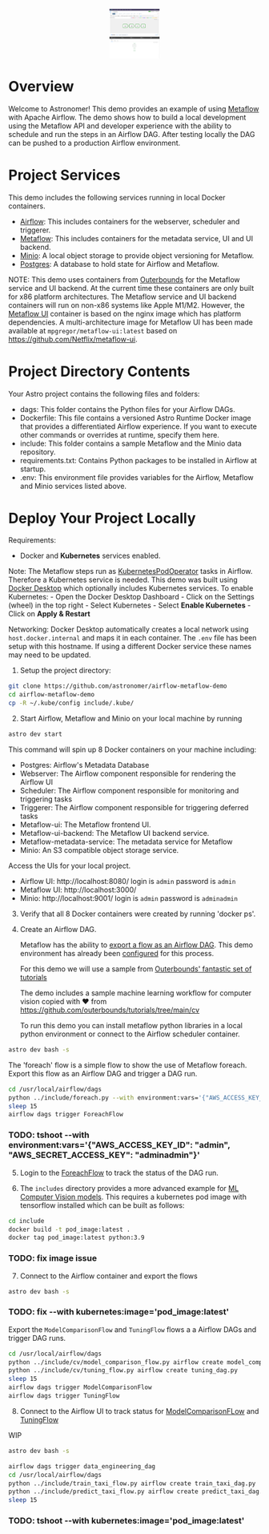 <img style="display: block; float: left; max-width: 20%; height: auto; margin: auto; float: none!important;" src="include/images/airflow.png"/> <img style="display: block; float: right; max-width: 20%; height: auto; margin: auto; float: none!important;" src="include/images/metaflow.png"/>

  
Overview
========

Welcome to Astronomer! This demo provides an example of using [Metaflow](https://metaflow.org/) with Apache Airflow.  The demo shows how to build a local development using the Metaflow API and developer experience with the ability to schedule and run the steps in an Airflow DAG.  After testing locally the DAG can be pushed to a production Airflow environment.  
  
Project Services
================

This demo includes the following services running in local Docker containers.

- [Airflow](https://airflow.apache.org/):  This includes containers for the webserver, scheduler and triggerer.
- [Metaflow](https://metaflow.org/): This includes containers for the metadata service, UI and UI backend.
- [Minio](https://min.io/):  A local object storage to provide object versioning for Metaflow.  
- [Postgres](https://www.postgresql.org/): A database to hold state for Airflow and Metaflow.
  
NOTE: This demo uses containers from [Outerbounds](https://outerbounds.com/) for the Metaflow service and UI backend.  At the current time these containers are only built for x86 platform architectures.  The Metaflow service and UI backend containers will run on non-x86 systems like Apple M1/M2.  However, the [Metaflow UI](https://gallery.ecr.aws/outerbounds/metaflow_ui) container is based on the nginx image which has platform dependencies. A multi-architecture image for Metaflow UI has been made available at `mpgregor/metaflow-ui:latest` based on https://github.com/Netflix/metaflow-ui.

Project Directory Contents
================

Your Astro project contains the following files and folders:

- dags: This folder contains the Python files for your Airflow DAGs. 
- Dockerfile: This file contains a versioned Astro Runtime Docker image that provides a differentiated Airflow experience. If you want to execute other commands or overrides at runtime, specify them here.
- include: This folder contains a sample Metaflow and the Minio data repository.
- requirements.txt: Contains Python packages to be installed in Airflow at startup.
- .env: This environment file provides variables for the Airflow, Metaflow and Minio services listed above.

Deploy Your Project Locally
===========================

Requirements:
- Docker and __Kubernetes__ services enabled.

Note: The Metaflow steps run as [KubernetesPodOperator](https://airflow.apache.org/docs/apache-airflow-providers-cncf-kubernetes/stable/operators.html) tasks in Airflow.  Therefore a Kubernetes service is needed.  This demo was built using [Docker Desktop](https://www.docker.com/products/docker-desktop/) which optionally includes Kubernetes services.  To enable Kubernetes:
    - Open the Docker Desktop Dashboard
    - Click on the Settings (wheel) in the top right
    - Select Kubernetes
    - Select __Enable Kubernetes__
    - Click on __Apply & Restart__ 

Networking: Docker Desktop automatically creates a local network using `host.docker.internal` and maps it in each container.  The `.env` file has been setup with this hostname.  If using a different Docker service these names may need to be updated.

1. Setup the project directory:
```sh
git clone https://github.com/astronomer/airflow-metaflow-demo
cd airflow-metaflow-demo
cp -R ~/.kube/config include/.kube/
```
  
2. Start Airflow, Metaflow and Minio on your local machine by running 
```sh
astro dev start
```
  
This command will spin up 8 Docker containers on your machine including:

- Postgres: Airflow's Metadata Database
- Webserver: The Airflow component responsible for rendering the Airflow UI
- Scheduler: The Airflow component responsible for monitoring and triggering tasks
- Triggerer: The Airflow component responsible for triggering deferred tasks
- Metaflow-ui: The Metaflow frontend UI.
- Metaflow-ui-backend: The Metaflow UI backend service.
- Metaflow-metadata-service: The metadata service for Metaflow
- Minio: An S3 compatible object storage service.
  
Access the UIs for your local project. 
- Airflow UI: http://localhost:8080/ login is `admin` password is `admin`
- Metaflow UI: http://localhost:3000/
- Minio: http://localhost:9001/ login is `admin` password is `adminadmin`


3. Verify that all 8 Docker containers were created by running 'docker ps'.

4. Create an Airflow DAG.
    
    Metaflow has the ability to [export a flow as an Airflow DAG](https://docs.metaflow.org/production/scheduling-metaflow-flows/scheduling-with-airflow). This demo environment has already been [configured](https://outerbounds.com/engineering/operations/airflow/#configuring-metaflow-for-airflow) for this process. 
    
    For this demo we will use a sample from [Outerbounds' fantastic set of tutorials](https://outerbounds.com/docs/tutorials-index/)

    The demo includes a sample machine learning workflow for computer vision copied with ❤️ from https://github.com/outerbounds/tutorials/tree/main/cv

    To run this demo you can install metaflow python libraries in a local python environment or connect to the Airflow scheduler container.  

```sh
astro dev bash -s
```
The 'foreach' flow is a simple flow to show the use of Metaflow foreach.  Export this flow as an Airflow DAG and trigger a DAG run.
```sh
cd /usr/local/airflow/dags
python ../include/foreach.py --with environment:vars='{"AWS_ACCESS_KEY_ID": "admin", "AWS_SECRET_ACCESS_KEY": "adminadmin"}'  airflow create foreach_dag.py
sleep 15
airflow dags trigger ForeachFlow
```
### TODO: tshoot --with environment:vars='{\"AWS_ACCESS_KEY_ID\": \"admin\", \"AWS_SECRET_ACCESS_KEY\": \"adminadmin\"}'

5. Login to the [ForeachFlow](http://localhost:8080/dags/ForeachFlow/grid) to track the status of the DAG run.
  
6. The `includes` directory provides a more advanced example for [ML Computer Vision models](https://outerbounds.com/docs/cv-tutorial-S1E3/).  This requires a kubernetes pod image with tensorflow installed which can be built as follows:
```bash
cd include
docker build -t pod_image:latest .
docker tag pod_image:latest python:3.9
```
### TODO: fix image issue

7. Connect to the Airflow container and export the flows
```sh
astro dev bash -s
```
### TODO: fix --with kubernetes:image='pod_image:latest'
Export the `ModelComparisonFlow` and `TuningFlow` flows a a Airflow DAGs and trigger DAG runs.
```sh
cd /usr/local/airflow/dags
python ../include/cv/model_comparison_flow.py airflow create model_comparison_dag.py 
python ../include/cv/tuning_flow.py airflow create tuning_dag.py 
sleep 15
airflow dags trigger ModelComparisonFlow
airflow dags trigger TuningFlow
```

8. Connect to the Airflow UI to track status for [ModelComparisonFLow](http://localhost:8080/dags/ModelComparisonFlow/grid) and [TuningFlow](http://localhost:8080/dags/TuningFlow/grid)


WIP
```sh
astro dev bash -s
```
```bash
airflow dags trigger data_engineering_dag
cd /usr/local/airflow/dags
python ../include/train_taxi_flow.py airflow create train_taxi_dag.py
python ../include/predict_taxi_flow.py airflow create predict_taxi_dag.py
sleep 15
```
### TODO: tshoot --with kubernetes:image='pod_image:latest'